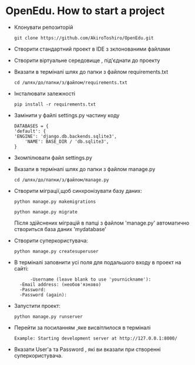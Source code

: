 # OpenEdu. How to start a project

* Клонувати репозиторій 
    ```
    git clone https://github.com/AkiroToshiro/OpenEdu.git 
    ``` 

* Cтворити стандартний проект в IDE з зклонованими файлами

* Створити віртуальне середовище , під'єднати до проекту
		
* Вказати в терміналі шлях до папки з файлом requirements.txt
    ```
    cd /шлях/до/папки/з/файлом/requirements.txt
    ```
* Інсталювати залежності
    ```
    pip install -r requirements.txt
    ``` 
* Замінити у файлі settings.py частину коду
    ```
   DATABASES = {
	'default': {
    'ENGINE': 'django.db.backends.sqlite3',
        'NAME': BASE_DIR / 'db.sqlite3',
    }
   ```

* Зкомпілювати файл settings.py

* Вказати в терміналі шлях до папки з файлом manage.py 
    ```
    cd /шлях/до/папки/з/файлом/manage.py
    ```
* Створити міграції,щоб синхронізувати базу даних: 
    ```
    python manage.py makemigrations
    ```
    ```
    python manage.py migrate
    ```
  	 Після здійснених міграцій в папці з файлом 'manage.py' автоматично створиться база даних 'mydatabase'
* Створити суперкористувача:
    ```
    python manage.py createsuperuser
    ``` 
* В терміналі заповнити усі поля для подальшого входу в проект на сайті:
    ```
    	  -Username (leave blank to use 'yournickname'):
	  -Email address: (необов'язково)
	  -Password:
	  -Password (again):
    ``` 
* Запустити проект: 
    ```
    python manage.py runserver
    ``` 
* Перейти за посиланням ,яке висвітлилося в терміналі 
    ```
    Example: Starting development server at http://127.0.0.1:8000/
    ``` 
* Вказати User'а та Password , які ви вказали при створенні суперкористувача.
   
    
    
    
    
    
    
